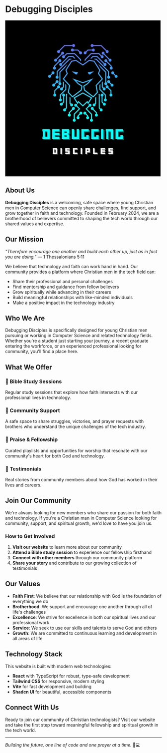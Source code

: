 
# Debugging Disciples

![Debugging Disciples Logo](public/lovable-uploads/1fcf16d5-8905-450b-831c-aa468ed64619.png)

## About Us

**Debugging Disciples** is a welcoming, safe space where young Christian men in Computer Science can openly share challenges, find support, and grow together in faith and technology. Founded in February 2024, we are a brotherhood of believers committed to shaping the tech world through our shared values and expertise.

## Our Mission

*"Therefore encourage one another and build each other up, just as in fact you are doing."* — 1 Thessalonians 5:11

We believe that technology and faith can work hand in hand. Our community provides a platform where Christian men in the tech field can:

- Share their professional and personal challenges
- Find mentorship and guidance from fellow believers
- Grow spiritually while advancing in their careers
- Build meaningful relationships with like-minded individuals
- Make a positive impact in the technology industry

## Who We Are

Debugging Disciples is specifically designed for young Christian men pursuing or working in Computer Science and related technology fields. Whether you're a student just starting your journey, a recent graduate entering the workforce, or an experienced professional looking for community, you'll find a place here.

## What We Offer

### 🙏 **Bible Study Sessions**
Regular study sessions that explore how faith intersects with our professional lives in technology.

### 💬 **Community Support**
A safe space to share struggles, victories, and prayer requests with brothers who understand the unique challenges of the tech industry.

### 🎵 **Praise & Fellowship**
Curated playlists and opportunities for worship that resonate with our community's heart for both God and technology.

### 📖 **Testimonials**
Real stories from community members about how God has worked in their lives and careers.

## Join Our Community

We're always looking for new members who share our passion for both faith and technology. If you're a Christian man in Computer Science looking for community, support, and spiritual growth, we'd love to have you join us.

### How to Get Involved

1. **Visit our website** to learn more about our community
2. **Attend a Bible study session** to experience our fellowship firsthand
3. **Connect with other members** through our community platform
4. **Share your story** and contribute to our growing collection of testimonials

## Our Values

- **Faith First**: We believe that our relationship with God is the foundation of everything we do
- **Brotherhood**: We support and encourage one another through all of life's challenges
- **Excellence**: We strive for excellence in both our spiritual lives and our professional work
- **Service**: We seek to use our skills and talents to serve God and others
- **Growth**: We are committed to continuous learning and development in all areas of life

## Technology Stack

This website is built with modern web technologies:
- **React** with TypeScript for robust, type-safe development
- **Tailwind CSS** for responsive, modern styling
- **Vite** for fast development and building
- **Shadcn UI** for beautiful, accessible components

## Connect With Us

Ready to join our community of Christian technologists? Visit our website and take the first step toward meaningful fellowship and spiritual growth in the tech world.

---

*Building the future, one line of code and one prayer at a time.* 🙏💻
